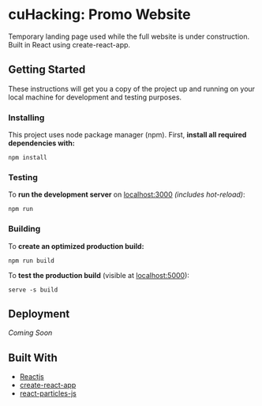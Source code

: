 # cuHacking: Promo Website

Temporary landing page used while the full website is under construction. Built in React using create-react-app. 


## Getting Started

These instructions will get you a copy of the project up and running on your local machine for development and testing purposes. 

### Installing
This project uses node package manager (npm). First, **install all required dependencies with:**

```
npm install
```

### Testing
To **run the development server** on [localhost:3000](localhost:3000) *(includes hot-reload)*: 

```
npm run
```

### Building
To **create an optimized production build:**

```
npm run build
```

To **test the production build** (visible at [localhost:5000](localhost:5000)): 

```
serve -s build
``` 

## Deployment

*Coming Soon*

## Built With

* [Reactjs](https://reactjs.org/docs/getting-started.html)
* [create-react-app](https://github.com/facebook/create-react-app)
* [react-particles-js](https://github.com/Wufe/react-particles-js)
